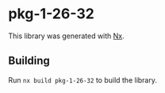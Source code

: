 # pkg-1-26-32

This library was generated with [Nx](https://nx.dev).

## Building

Run `nx build pkg-1-26-32` to build the library.
